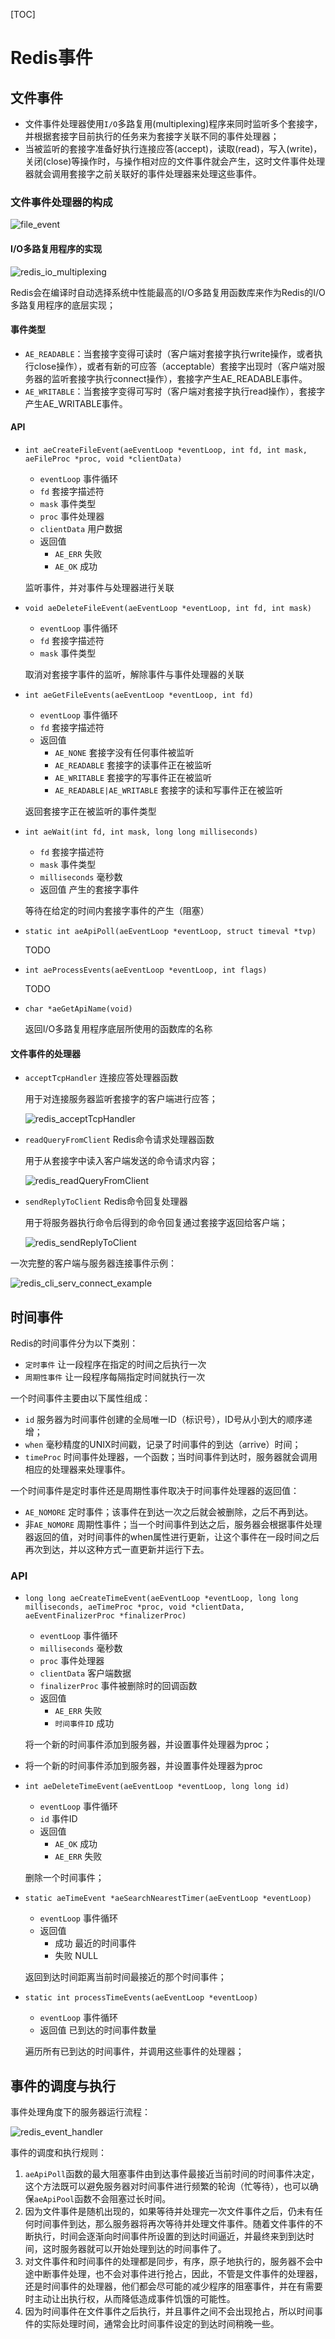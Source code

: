 [TOC]

# Redis事件



## 文件事件

- 文件事件处理器使用`I/O`多路复用(multiplexing)程序来同时监听多个套接字，并根据套接字目前执行的任务来为套接字关联不同的事件处理器；
- 当被监听的套接字准备好执行连接应答(accept)，读取(read)，写入(write)，关闭(close)等操作时，与操作相对应的文件事件就会产生，这时文件事件处理器就会调用套接字之前关联好的事件处理器来处理这些事件。

### 文件事件处理器的构成

![file_event](res/file_event.png)

#### I/O多路复用程序的实现

![redis_io_multiplexing](res/redis_io_multiplexing.png)

Redis会在编译时自动选择系统中性能最高的I/O多路复用函数库来作为Redis的I/O多路复用程序的底层实现；

#### 事件类型

- `AE_READABLE`：当套接字变得可读时（客户端对套接字执行write操作，或者执行close操作），或者有新的可应答（acceptable）套接字出现时（客户端对服务器的监听套接字执行connect操作），套接字产生AE_READABLE事件。
- `AE_WRITABLE`：当套接字变得可写时（客户端对套接字执行read操作），套接字产生AE_WRITABLE事件。

#### API

- `int aeCreateFileEvent(aeEventLoop *eventLoop, int fd, int mask, aeFileProc *proc, void *clientData)`

  - `eventLoop` 事件循环
  - `fd` 套接字描述符
  - `mask` 事件类型
  - `proc` 事件处理器
  - `clientData` 用户数据
  - 返回值
    - `AE_ERR` 失败
    - `AE_OK` 成功

  监听事件，并对事件与处理器进行关联

- `void aeDeleteFileEvent(aeEventLoop *eventLoop, int fd, int mask)`

  - `eventLoop` 事件循环
  - `fd` 套接字描述符
  - `mask` 事件类型

  取消对套接字事件的监听，解除事件与事件处理器的关联

- `int aeGetFileEvents(aeEventLoop *eventLoop, int fd)`

  - `eventLoop` 事件循环
  - `fd` 套接字描述符
  - 返回值
    - `AE_NONE` 套接字没有任何事件被监听
    - `AE_READABLE` 套接字的读事件正在被监听
    - `AE_WRITABLE` 套接字的写事件正在被监听
    - `AE_READABLE|AE_WRITABLE` 套接字的读和写事件正在被监听

  返回套接字正在被监听的事件类型

- `int aeWait(int fd, int mask, long long milliseconds)`

  - `fd` 套接字描述符
  - `mask` 事件类型
  - `milliseconds` 毫秒数
  - 返回值 产生的套接字事件

  等待在给定的时间内套接字事件的产生（阻塞）

- `static int aeApiPoll(aeEventLoop *eventLoop, struct timeval *tvp)`

  TODO

- `int aeProcessEvents(aeEventLoop *eventLoop, int flags)`

  TODO

- `char *aeGetApiName(void)`

  返回I/O多路复用程序底层所使用的函数库的名称

#### 文件事件的处理器

- `acceptTcpHandler` 连接应答处理器函数

  用于对连接服务器监听套接字的客户端进行应答；

  ![redis_acceptTcpHandler](res/redis_acceptTcpHandler.png)

- `readQueryFromClient` Redis命令请求处理器函数

  用于从套接字中读入客户端发送的命令请求内容；

  ![redis_readQueryFromClient](res/redis_readQueryFromClient.png)

- `sendReplyToClient` Redis命令回复处理器

  用于将服务器执行命令后得到的命令回复通过套接字返回给客户端；

  ![redis_sendReplyToClient](res/redis_sendReplyToClient.png)

一次完整的客户端与服务器连接事件示例：

![redis_cli_serv_connect_example](res/redis_cli_serv_connect_example.png)



## 时间事件

Redis的时间事件分为以下类别：

- `定时事件` 让一段程序在指定的时间之后执行一次
- `周期性事件` 让一段程序每隔指定时间就执行一次

一个时间事件主要由以下属性组成：

- `id` 服务器为时间事件创建的全局唯一ID（标识号），ID号从小到大的顺序递增；
- `when` 毫秒精度的UNIX时间戳，记录了时间事件的到达（arrive）时间；
- `timeProc` 时间事件处理器，一个函数；当时间事件到达时，服务器就会调用相应的处理器来处理事件。

一个时间事件是定时事件还是周期性事件取决于时间事件处理器的返回值：

- `AE_NOMORE` 定时事件；该事件在到达一次之后就会被删除，之后不再到达。
- 非`AE_NOMORE` 周期性事件；当一个时间事件到达之后，服务器会根据事件处理器返回的值，对时间事件的when属性进行更新，让这个事件在一段时间之后再次到达，并以这种方式一直更新并运行下去。

### API

- `long long aeCreateTimeEvent(aeEventLoop *eventLoop, long long milliseconds, aeTimeProc *proc, void *clientData, aeEventFinalizerProc *finalizerProc)`

  - `eventLoop` 事件循环
  - `milliseconds` 毫秒数
  - `proc` 事件处理器
  - `clientData` 客户端数据
  - `finalizerProc` 事件被删除时的回调函数
  - 返回值
    - `AE_ERR` 失败
    - `时间事件ID` 成功

  将一个新的时间事件添加到服务器，并设置事件处理器为proc；

- 将一个新的时间事件添加到服务器，并设置事件处理器为proc

- `int aeDeleteTimeEvent(aeEventLoop *eventLoop, long long id)`

  - `eventLoop` 事件循环
  - `id` 事件ID
  - 返回值
    - `AE_OK` 成功
    - `AE_ERR` 失败

  删除一个时间事件；

- `static aeTimeEvent *aeSearchNearestTimer(aeEventLoop *eventLoop)`

  - `eventLoop` 事件循环
  - 返回值
    - 成功 最近的时间事件
    - 失败 NULL

  返回到达时间距离当前时间最接近的那个时间事件；

- `static int processTimeEvents(aeEventLoop *eventLoop)`

  - `eventLoop` 事件循环
  - 返回值 已到达的时间事件数量

  遍历所有已到达的时间事件，并调用这些事件的处理器；



## 事件的调度与执行

事件处理角度下的服务器运行流程：

![redis_event_handler](res/redis_event_handler.png)

事件的调度和执行规则：

1. `aeApiPoll`函数的最大阻塞事件由到达事件最接近当前时间的时间事件决定，这个方法既可以避免服务器对时间事件进行频繁的轮询（忙等待），也可以确保`aeApiPool`函数不会阻塞过长时间。
2. 因为文件事件是随机出现的，如果等待并处理完一次文件事件之后，仍未有任何时间事件到达，那么服务器将再次等待并处理文件事件。随着文件事件的不断执行，时间会逐渐向时间事件所设置的到达时间逼近，并最终来到到达时间，这时服务器就可以开始处理到达的时间事件了。
3. 对文件事件和时间事件的处理都是同步，有序，原子地执行的，服务器不会中途中断事件处理，也不会对事件进行抢占，因此，不管是文件事件的处理器，还是时间事件的处理器，他们都会尽可能的减少程序的阻塞事件，并在有需要时主动让出执行权，从而降低造成事件饥饿的可能性。
4. 因为时间事件在文件事件之后执行，并且事件之间不会出现抢占，所以时间事件的实际处理时间，通常会比时间事件设定的到达时间稍晚一些。